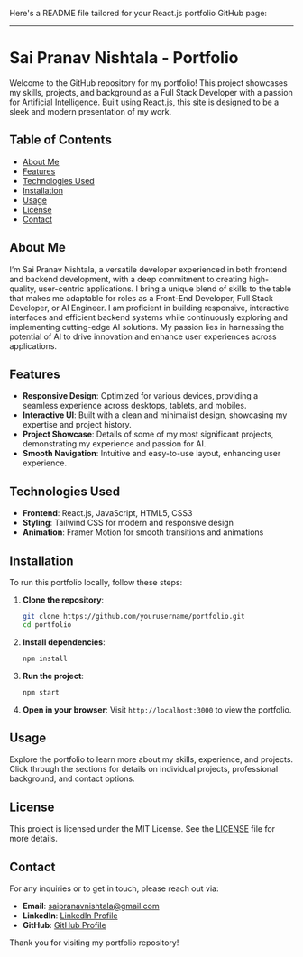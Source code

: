 Here's a README file tailored for your React.js portfolio GitHub page:

---

# Sai Pranav Nishtala - Portfolio

Welcome to the GitHub repository for my portfolio! This project showcases my skills, projects, and background as a Full Stack Developer with a passion for Artificial Intelligence. Built using React.js, this site is designed to be a sleek and modern presentation of my work.

## Table of Contents

- [About Me](#about-me)
- [Features](#features)
- [Technologies Used](#technologies-used)
- [Installation](#installation)
- [Usage](#usage)
- [License](#license)
- [Contact](#contact)

## About Me

I’m Sai Pranav Nishtala, a versatile developer experienced in both frontend and backend development, with a deep commitment to creating high-quality, user-centric applications. I bring a unique blend of skills to the table that makes me adaptable for roles as a Front-End Developer, Full Stack Developer, or AI Engineer. I am proficient in building responsive, interactive interfaces and efficient backend systems while continuously exploring and implementing cutting-edge AI solutions. My passion lies in harnessing the potential of AI to drive innovation and enhance user experiences across applications.
## Features

- **Responsive Design**: Optimized for various devices, providing a seamless experience across desktops, tablets, and mobiles.
- **Interactive UI**: Built with a clean and minimalist design, showcasing my expertise and project history.
- **Project Showcase**: Details of some of my most significant projects, demonstrating my experience and passion for AI.
- **Smooth Navigation**: Intuitive and easy-to-use layout, enhancing user experience.

## Technologies Used

- **Frontend**: React.js, JavaScript, HTML5, CSS3
- **Styling**: Tailwind CSS for modern and responsive design
- **Animation**: Framer Motion for smooth transitions and animations

## Installation

To run this portfolio locally, follow these steps:

1. **Clone the repository**:
   ```bash
   git clone https://github.com/yourusername/portfolio.git
   cd portfolio
   ```

2. **Install dependencies**:
   ```bash
   npm install
   ```

3. **Run the project**:
   ```bash
   npm start
   ```

4. **Open in your browser**:
   Visit `http://localhost:3000` to view the portfolio.

## Usage

Explore the portfolio to learn more about my skills, experience, and projects. Click through the sections for details on individual projects, professional background, and contact options.

## License

This project is licensed under the MIT License. See the [LICENSE](LICENSE) file for more details.

## Contact

For any inquiries or to get in touch, please reach out via:

- **Email**: saipranavnishtala@gmail.com
- **LinkedIn**: [LinkedIn Profile](https://www.linkedin.com/in/sai-pranav-nishtala/)
- **GitHub**: [GitHub Profile](https://github.com/pranav605)

Thank you for visiting my portfolio repository!